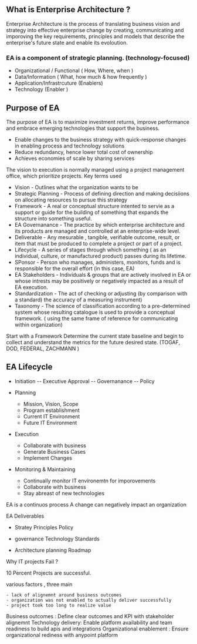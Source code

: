 ## What is Enterprise Architecture ?

Enterprise Architecture is the process of translating business vision and strategy into effective enterprise change by creating, communicating and imporoving the key requirements, principles and models that describe the enterprise's future state and enable its evoloution.

### EA is a component of strategic planning. (technology-focused)

- Organizational / Functional ( How, Where, when )
- Data/Information ( What, how much & how frequently )
- Application/Infrastrcuture (Enablers)
- Technology (Enabler )

## Purpose of EA

The purpose of EA is to maximize investment returns, improve performance and embrace emerging technologies that support the business.

- Enable changes to the business strategy with quick-response changes in enabling process and technology solutions
- Reduce redundancy, hence lower total cost of ownership
- Achieves economies of scale by sharing services

The vision to execution is normally managed using a project management office, which prioritize projects.
Key terms used

- Vision - Outlines what the organization wants to be
- Strategic Planning - Process of defining direction and making decisiions on allocating resources to pursue this strategy
- Framework - A real or conceptual structure intented to servie as  a support or guide for the building of something that expands the structure into something useful.
- EA Governanance - The practice by which enterprise architecture and its products are managed and controlled at an enterprise-wide level.
- Deliverable - Any mesurable , tangible, verifiable outcome, result, or item that must be produced to complete a project or part of a project.
- Lifecycle - A series of stages through which something ( as an individual, culture, or manufactured product) passes during its lifetime.
- SPonsor - Person who manages, administers, monitors, funds and is responsible for the overall effort (in this case, EA)
- EA Stakeholders - Individuals & groups that are actively involved in EA or whose intrests may be positively or negatively impacted as a result of EA execution.
- Standardization - The act of checking or adjusting (by comparison with a standard) the accuracy of a measuring instrument)
- Taxonomy - The science of classification according to a pre-determined system whose resulting catalogue is used to provide a conceptual framework. ( using the same frame of reference for communicating within organization)

Start with a Framework
Determine the current state baseline and begin to collect and understand the metrics for the future desired state. (TOGAF, DOD, FEDERAL, ZACHMANN )

## EA Lifecycle

- Initiation
-- Executive Approval
-- Governanance
-- Policy
	
- Planning
	- Mission, Vision, Scope
	- Program establishment
	- Current IT Environment
	- Future IT Environment

- Execution
	- Collaborate with business
	- Generate Business Cases
	- Implement Changes
	
- Monitoring & Maintaining
	- Continually monitor IT environemtn for imporovements  
	- Collaborate with business
	- Stay abreast of new technologies

EA is a continuos process
A change can negatively impact an organization

EA Deliverables

- 	Stratey 
	Principles 
	Policy
	
- 	governance 
	Technology 
	Standards
	
- 	Architecture 
	planning 
	Roadmap



Why IT projects Fail ?

10 Percent Projects are successful.

various factors , three main

	- lack of alignemnt around business outcomes
	- organization was not enabled to actually deliver successfully	
	- project took too long to realize value
	
	
Business outcomes : 
	Define clear outcomes and KPI with stakeholder alignemnt
Technology delivery: 
	Enable platform availability and team readiness to build apis and integrations
Organizational enablement : 
	Ensure organizational rediness with anypoint platform




